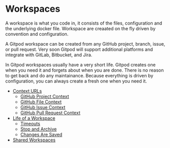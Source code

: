 # Workspaces

A workspace is what you code in, it consists of the files, configuration and the underlying docker file. Workspace are creaated on the fly driven by
convention and configuration.

A Gitpod workspace can be created from any GitHub project, branch, issue, or pull request. Very
soon Gitpod will support additional platforms and integrate with GitLab, Bitbucket, and Jira.

In Gitpod workspaces usually have a very short life. Gitpod creates one when you need it and forgets about when you are done. There is no reason to get back and do any maintainance. Because everything is driven by configuration, you can always create a fresh one when you need it.

  * [Context URLs](31_Context_Urls.md)
    * [GitHub Project Context](31_Context_Urls.md#github-project-context)
    * [GitHub File Context](31_Context_Urls.md#github-file-context)
    * [GitHub Issue Context](31_Context_Urls.md#github-issue-context)
    * [GitHub Pull Request Context](31_Context_Urls.md#github-pull-request-context)
  * [Life of a Workspace](32_Life_of_Workspace.md)
    * [Timeouts](32_Life_of_Workspace.md#timeouts)
    * [Stop and Archive](32_Life_of_Workspace.md#stop-and-archive)
    * [Changes Are Saved](32_Life_of_Workspace.md#changes-are-saved)
  * [Shared Workspaces](33_Sharing_and_Collaboration.md)
